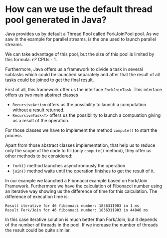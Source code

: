 # How can we use the default thread pool generated in Java?

Java provides us by default a Thread Pool called ForkJoinPool pool. As we saw in the example for parallel streams, is the one used to launch parallel streams.

We can take advantage of this pool, but the size of this pool is limited by this formula: nº CPUs - 1.

Furthermore, Java offers us a framework to divide a task in several subtasks which could be launched separately and after that the result of all tasks could be joined to get the final result.

First of all, this framework offer us the interface `ForkJoinTask`. This interface offers us two main abstract classes 

* `RecursiveAction` offers us the possibility to launch a computation without a result returned.
* `RecursiveTask<T>` offers us the possibility to launch a compuation giving us a result of the operation.

For those classes we have to implement the method `compute()` to start the process

Apart from those abstract classes implementation, that help us to reduce only the scope of the code to fill (only `compute()` method), they offer us other methods to be considered:

* `fork()` method launches asynchronously the operation. 
* `join()` method waits until the operation finishes to get the result of it.

In our example we launched a Fibonacci example based on Fork/Join Framework. Furthermore we have the calculation of Fibonacci number using an iterative way showing us the difference of time for this calculation.
The difference of execution time is:

```
Result iterative for 46 fibonnaci number: 1836311903 in 1 ms 
Result Fork/Join for 46 fibonnaci number: 1836311903 in 44840 ms
```

In this case iterative solution is much better than Fork/Join, but it depends of the number of threads in the pool. If we increase the number of threads the result could be quite similar.

